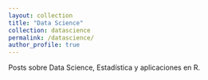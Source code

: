 ```yaml
---
layout: collection
title: "Data Science"
collection: datascience
permalink: /datascience/
author_profile: true
---
```


Posts sobre Data Science, Estadística y aplicaciones en R.
